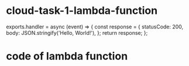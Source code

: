 # cloud-task-1-lambda-function




exports.handler = async (event) => {
    const response = {
        statusCode: 200,
        body: JSON.stringify('Hello, World!'),
    };
    return response;
};



  # code of lambda function
